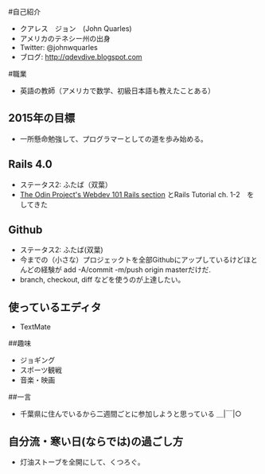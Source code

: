 #自己紹介
* クアレス　ジョン　(John Quarles)
* アメリカのテネシー州の出身
* Twitter: @johnwquarles
* ブログ: http://qdevdive.blogspot.com

#職業
* 英語の教師（アメリカで数学、初級日本語も教えたことある）

## 2015年の目標
* 一所懸命勉強して、プログラマーとしての道を歩み始める。

## Rails 4.0
* ステータス2: ふたば（双葉）
* [The Odin Project's Webdev 101 Rails section](http://www.theodinproject.com/web-development-101/ruby-on-rails) とRails Tutorial ch. 1-2　をしてきた

## Github
* ステータス2: ふたば(双葉)
* 今までの（小さな）プロジェックトを全部Githubにアップしているけどほとんどの経験が add -A/commit -m/push origin masterだけだ.
* branch, checkout, diff などを使うのが上達したい。

## 使っているエディタ
* TextMate

##趣味
* ジョギング
* スポーツ観戦
* 音楽・映画

##一言
* 千葉県に住んでいるから二週間ごとに参加しようと思っている ＿|￣|○

## 自分流・寒い日(ならでは)の過ごし方
* 灯油ストーブを全開にして、くつろぐ。